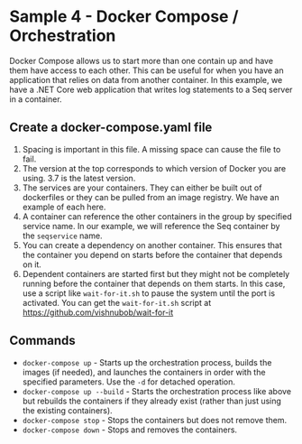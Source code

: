 # Sample 4 - Docker Compose / Orchestration
Docker Compose allows us to start more than one contain up and have them have access to each other. This can be useful for when you have an application that relies on data from another container. In this example, we have a .NET Core web application that writes log statements to a Seq server in a container.

## Create a docker-compose.yaml file
1. Spacing is important in this file. A missing space can cause the file to fail.
2. The version at the top corresponds to which version of Docker you are using. 3.7 is the latest version.
3. The services are your containers. They can either be built out of dockerfiles or they can be pulled from an image registry. We have an example of each here.
4. A container can reference the other containers in the group by specified service name. In our example, we will reference the Seq container by the `seqservice` name.
5. You can create a dependency on another container. This ensures that the container you depend on starts before the container that depends on it.
6. Dependent containers are started first but they might not be completely running before the container that depends on them starts. In this case, use a script like `wait-for-it.sh` to pause the system until the port is activated. You can get the `wait-for-it.sh` script at https://github.com/vishnubob/wait-for-it

## Commands
- `docker-compose up` - Starts up the orchestration process, builds the images (if needed), and launches the containers in order with the specified parameters. Use the `-d` for detached operation.
- `docker-compose up --build` - Starts the orchestration process like above but rebuilds the containers if they already exist (rather than just using the existing containers).
- `docker-compose stop` - Stops the containers but does not remove them.
- `docker-compose down` - Stops and removes the containers.